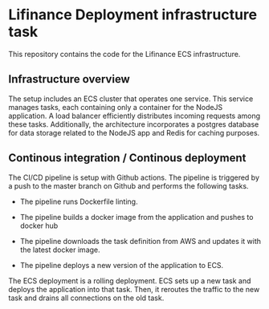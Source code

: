 # Lifinance  Deployment infrastructure task

This repository contains the code for the Lifinance ECS infrastructure.

## Infrastructure overview

The setup includes an ECS cluster that operates one service. This service manages tasks, each containing only a container for the NodeJS application. A load balancer efficiently distributes incoming requests among these tasks. Additionally, the architecture incorporates a postgres database for data storage related to the NodeJS app and Redis for caching purposes.

## Continous integration / Continous deployment


The CI/CD pipeline is setup with Github actions. The pipeline is triggered by a push to the master branch on Github and performs the following tasks.

- The pipeline runs Dockerfile linting. 

- The pipeline builds a docker image from the application and pushes to docker hub

- The pipeline downloads the task definition from AWS and updates it with the latest docker image.

- The pipeline deploys a new version of the application to ECS.

The ECS deployment is a rolling deployment. ECS sets up a new task and deploys the application into that task. Then, it reroutes the traffic to the new task and drains all connections on the old task.

